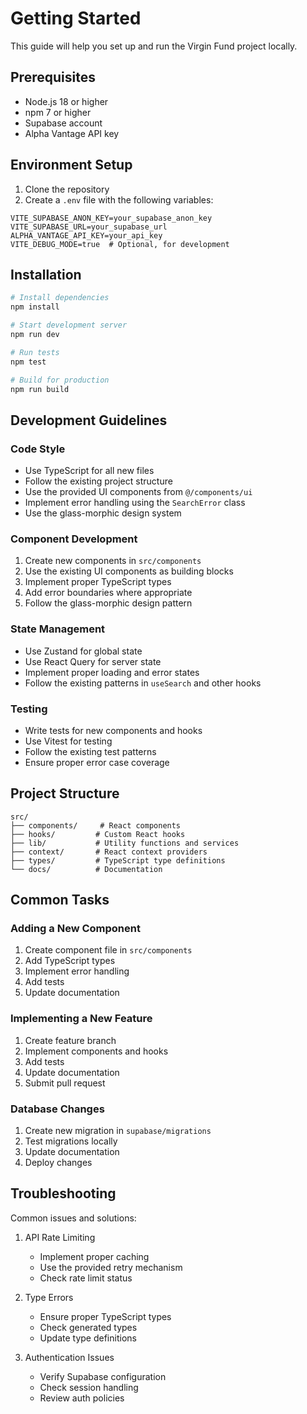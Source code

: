 # Getting Started

This guide will help you set up and run the Virgin Fund project locally.

## Prerequisites

- Node.js 18 or higher
- npm 7 or higher
- Supabase account
- Alpha Vantage API key

## Environment Setup

1. Clone the repository
2. Create a `.env` file with the following variables:

```env
VITE_SUPABASE_ANON_KEY=your_supabase_anon_key
VITE_SUPABASE_URL=your_supabase_url
ALPHA_VANTAGE_API_KEY=your_api_key
VITE_DEBUG_MODE=true  # Optional, for development
```

## Installation

```bash
# Install dependencies
npm install

# Start development server
npm run dev

# Run tests
npm test

# Build for production
npm run build
```

## Development Guidelines

### Code Style

- Use TypeScript for all new files
- Follow the existing project structure
- Use the provided UI components from `@/components/ui`
- Implement error handling using the `SearchError` class
- Use the glass-morphic design system

### Component Development

1. Create new components in `src/components`
2. Use the existing UI components as building blocks
3. Implement proper TypeScript types
4. Add error boundaries where appropriate
5. Follow the glass-morphic design pattern

### State Management

- Use Zustand for global state
- Use React Query for server state
- Implement proper loading and error states
- Follow the existing patterns in `useSearch` and other hooks

### Testing

- Write tests for new components and hooks
- Use Vitest for testing
- Follow the existing test patterns
- Ensure proper error case coverage

## Project Structure

```
src/
├── components/     # React components
├── hooks/         # Custom React hooks
├── lib/           # Utility functions and services
├── context/       # React context providers
├── types/         # TypeScript type definitions
└── docs/          # Documentation
```

## Common Tasks

### Adding a New Component

1. Create component file in `src/components`
2. Add TypeScript types
3. Implement error handling
4. Add tests
5. Update documentation

### Implementing a New Feature

1. Create feature branch
2. Implement components and hooks
3. Add tests
4. Update documentation
5. Submit pull request

### Database Changes

1. Create new migration in `supabase/migrations`
2. Test migrations locally
3. Update documentation
4. Deploy changes

## Troubleshooting

Common issues and solutions:

1. API Rate Limiting
   - Implement proper caching
   - Use the provided retry mechanism
   - Check rate limit status

2. Type Errors
   - Ensure proper TypeScript types
   - Check generated types
   - Update type definitions

3. Authentication Issues
   - Verify Supabase configuration
   - Check session handling
   - Review auth policies